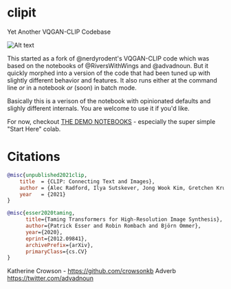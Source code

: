 # clipit 

Yet Another VQGAN-CLIP Codebase

![Alt text](https://user-images.githubusercontent.com/945979/127161241-71c12972-498c-48c3-bff7-df4d86306c3e.png "it looks like you're writing an image")

This started as a fork of @nerdyrodent's VQGAN-CLIP code which was based on the notebooks of @RiversWithWings and @advadnoun. But it quickly morphed into a version of the code that had been tuned up with slightly different behavior and features. It also runs either at the command line *or* in a notebook *or* (soon) in batch mode. 

Basically this is a verison of the notebook with opinionated defaults and slighly different internals. You are welcome to use it if you'd like.

For now, checkout [THE DEMO NOTEBOOKS](demos/README.md) - especially the super simple "Start Here" colab.


# Citations

```bibtex
@misc{unpublished2021clip,
    title  = {CLIP: Connecting Text and Images},
    author = {Alec Radford, Ilya Sutskever, Jong Wook Kim, Gretchen Krueger, Sandhini Agarwal},
    year   = {2021}
}
```
```bibtex
@misc{esser2020taming,
      title={Taming Transformers for High-Resolution Image Synthesis}, 
      author={Patrick Esser and Robin Rombach and Björn Ommer},
      year={2020},
      eprint={2012.09841},
      archivePrefix={arXiv},
      primaryClass={cs.CV}
}
```
Katherine Crowson - https://github.com/crowsonkb
Adverb https://twitter.com/advadnoun

